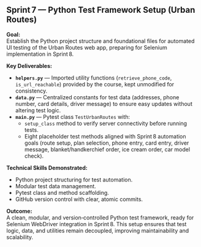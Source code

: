 ## Sprint 7 — Python Test Framework Setup (Urban Routes)

**Goal:**  
Establish the Python project structure and foundational files for automated UI testing of the Urban Routes web app, preparing for Selenium implementation in Sprint 8.

**Key Deliverables:**  
- **`helpers.py`** — Imported utility functions (`retrieve_phone_code`, `is_url_reachable`) provided by the course, kept unmodified for consistency.  
- **`data.py`** — Centralized constants for test data (addresses, phone number, card details, driver message) to ensure easy updates without altering test logic.  
- **`main.py`** — Pytest class `TestUrbanRoutes` with:
  - `setup_class` method to verify server connectivity before running tests.
  - Eight placeholder test methods aligned with Sprint 8 automation goals (route setup, plan selection, phone entry, card entry, driver message, blanket/handkerchief order, ice cream order, car model check).

**Technical Skills Demonstrated:**  
- Python project structuring for test automation.  
- Modular test data management.  
- Pytest class and method scaffolding.  
- GitHub version control with clear, atomic commits.  

**Outcome:**  
A clean, modular, and version‑controlled Python test framework, ready for Selenium WebDriver integration in Sprint 8. This setup ensures that test logic, data, and utilities remain decoupled, improving maintainability and scalability.
